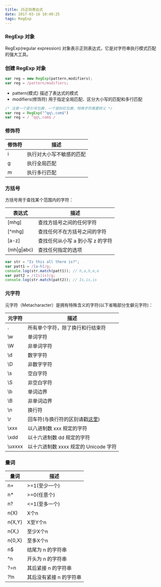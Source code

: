 ```yaml
---
title: JS正则表达式
date: 2017-03-16 10:49:25
tags: RegExp
---
```

### RegExp 对象
RegExp(regular expression) 对象表示正则表达式，它是对字符串执行模式匹配的强大工具。

### 创建 RegExp 对象
```js
var reg = new RegExp(pattern,modifiers);
var reg = /pattern/modifiers;
```
* pattern(模式) 描述了表达式的模式
* modifiers(修饰符) 用于指定全局匹配、区分大小写的匹配和多行匹配

```js
/* 注意一个是引号包裹，一个是斜杠包裹，特殊字符需要转义 */
var reg = RegExp("^qq\.com$")
var reg = / ^qq\.com$ /
```

### 修饰符

修饰符 | 描述
----- | ---
i   | 	执行对大小写不敏感的匹配
g   | 	执行全局匹配
m   | 	执行多行匹配

### 方括号 
方括号用于查找某个范围内的字符：

表达式 | 描述
----- | ---
[mhg] | 查找方括号之间的任何字符
[^mhg] | 查找任何不在方括号之间的字符
[a-z] | 查找任何从小写 a 到小写 z 的字符
(mh&#124;g&#124;abc) | 查找任何指定的选项


```js
var str = "Is this all there is?";
var patt1 = /[a-h]/g;
console.log(str.match(patt1)); // h,a,h,e,e
var patt2 = /(Is|is)/g;
console.log(str.match(patt2)); // Is,is,is
```

### 元字符
元字符（Metacharacter）是拥有特殊含义的字符(以下省略部分生僻元字符)：

元字符 | 描述
----- | ----
. | 所有单个字符，除了换行和行结束符
\w | 单词字符
\W | 非单词字符
\d | 数字字符
\D | 非数字字符
\s | 空白字符
\S | 非空白字符
\b | 单词边界
\B | 非单词边界
\n | 换行符
\r | 回车符(与换行符的区别请戳[这里](https://hamger.github.io/2017/03/10/%E6%8D%A2%E8%A1%8C%E7%AC%A6%E5%92%8C%E5%9B%9E%E8%BD%A6%E7%AC%A6%E7%9A%84%E5%8C%BA%E5%88%AB/))
\xxx | 以八进制数 xxx 规定的字符
\xdd | 以十六进制数 dd 规定的字符
\uxxxx | 以十六进制数 xxxx 规定的 Unicode 字符

### 量词
量词 | 描述
---- | ----
n+ | >=1(至少一个)
n* | >=0(任意个) 
n? | <=1(至多一个) 
n{X} | X个n 
n{X,Y} | X至Y个n 
n{X,} | 至少X个n 
n{0,X} | 至多X个n
n$ | 结尾为 n 的字符串
^n | 开头为 n 的字符串
?=n | 其后紧接 n 的字符串
?!n	| 其后没有紧接 n 的字符串

